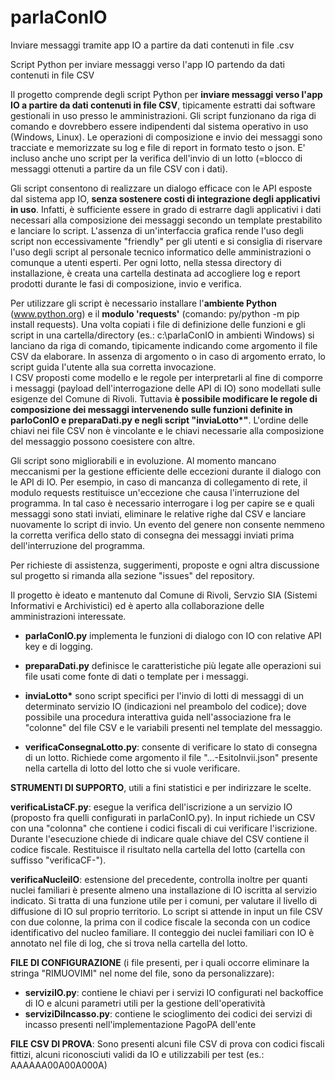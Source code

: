 # parlaConIO
Inviare messaggi tramite app IO a partire da dati contenuti in file .csv

Script Python per inviare messaggi verso l'app IO partendo da dati contenuti in file CSV

Il progetto comprende degli script Python per **inviare messaggi verso l'app IO a partire da dati contenuti in file CSV**, tipicamente estratti dai software gestionali in uso presso le amministrazioni. Gli script funzionano da riga di comando e dovrebbero essere indipendenti dal sistema operativo in uso (Windows, Linux).
Le operazioni di composizione e invio dei messaggi sono tracciate e memorizzate su log e file di report in formato testo o json. E' incluso anche uno script per la verifica dell'invio di un lotto (=blocco di messaggi ottenuti a partire da un file CSV con i dati).

Gli script consentono di realizzare un dialogo efficace con le API esposte dal sistema app IO, **senza sostenere costi di integrazione degli applicativi in uso**. Infatti, è sufficiente essere in grado di estrarre dagli applicativi i dati necessari alla composizione dei messaggi secondo un template prestabilito e lanciare lo script. L'assenza di un'interfaccia grafica rende l'uso degli script non eccessivamente "friendly" per gli utenti e si consiglia di riservare l'uso degli script al personale tecnico informatico delle amministrazioni o comunque a utenti esperti. Per ogni lotto, nella stessa directory di installazione, è creata una cartella destinata ad accogliere log e report prodotti durante le fasi di composizione, invio e verifica.

Per utilizzare gli script è necessario installare l'**ambiente Python** (www.python.org) e il **modulo 'requests'** (comando: py/python -m pip install requests). 
Una volta copiati i file di definizione delle funzioni e gli script in una cartella/directory (es.: c:\parlaConIO in ambienti Windows) si lanciano da riga di comando, tipicamente indicando come argomento il file CSV da elaborare. In assenza di argomento o in caso di argomento errato, lo script guida l'utente alla sua corretta invocazione.\
I CSV proposti come modello e le regole per interpretarli al fine di comporre i messaggi (payload dell'interrogazione delle API di IO) sono modellati sulle esigenze del Comune di Rivoli. Tuttavia **è possibile modificare le regole di composizione dei messaggi intervenendo sulle funzioni definite in parloConIO e preparaDati.py e negli script "inviaLotto\*"**. L'ordine delle chiavi nei file CSV non è vincolante e le chiavi necessarie alla composizione del messaggio possono coesistere con altre.

Gli script sono migliorabili e in evoluzione. Al momento mancano meccanismi per la gestione efficiente delle eccezioni durante il dialogo con le API di IO. Per esempio, in caso di mancanza di collegamento di rete, il modulo requests restituisce un'eccezione che causa l'interruzione del programma. In tal caso è necessario interrogare i log per capire se e quali messaggi sono stati inviati, eliminare le relative righe dal CSV e lanciare nuovamente lo script di invio. Un evento del genere non consente nemmeno la corretta verifica dello stato di consegna dei messaggi inviati prima dell'interruzione del programma.

Per richieste di assistenza, suggerimenti, proposte e ogni altra discussione sul progetto si rimanda alla sezione "issues" del repository.

Il progetto è ideato e mantenuto dal Comune di Rivoli, Servzio SIA (Sistemi Informativi e Archivistici) ed è aperto alla collaborazione delle amministrazioni interessate.

- **parlaConIO.py** implementa le funzioni di dialogo con IO con relative API key e di logging. 

- **preparaDati.py** definisce le caratteristiche più legate alle operazioni sui file usati come fonte di dati o template per i messaggi.

- **inviaLotto\*** sono script specifici per l'invio di lotti di messaggi di un determinato servizio IO (indicazioni nel preambolo del codice); dove possibile una procedura interattiva guida nell'associazione fra le "colonne" del file CSV e le variabili presenti nel template del messaggio.

- **verificaConsegnaLotto.py**: consente di verificare lo stato di consegna di un lotto. Richiede come argomento il file "...-EsitoInvii.json" presente nella cartella di lotto del lotto che si vuole verificare.

**STRUMENTI DI SUPPORTO**, utili a fini statistici e per indirizzare le scelte.

**verificaListaCF.py**: esegue la verifica dell'iscrizione a un servizio IO (proposto fra quelli configurati in parlaConIO.py). In input richiede un CSV con una "colonna" che contiene i codici fiscali di cui verificare l'iscrizione. Durante l'esecuzione chiede di indicare quale chiave del CSV contiene il codice fiscale. Restituisce il risultato nella cartella del lotto (cartella con suffisso "verificaCF-<servizioIO>").

**verificaNucleiIO**: estensione del precedente, controlla inoltre per quanti nuclei familiari è presente almeno una installazione di IO iscritta al servizio indicato. Si tratta di una funzione utile per i comuni, per valutare il livello di diffusione di IO sul proprio territorio. Lo script si attende in input un file CSV con due colonne, la prima con il codice fiscale la seconda con un codice identificativo del nucleo familiare. Il conteggio dei nuclei familiari con IO è annotato nel file di log, che si trova nella cartella del lotto.
  
**FILE DI CONFIGURAZIONE** (i file presenti, per i quali occorre eliminare la stringa "RIMUOVIMI" nel nome del file, sono da personalizzare):
- **serviziIO.py**: contiene le chiavi per i servizi IO configurati nel backoffice di IO e alcuni parametri utili per la gestione dell'operatività
- **serviziDiIncasso.py**: contiene le scioglimento dei codici dei servizi di incasso presenti nell'implementazione PagoPA dell'ente
  
**FILE CSV DI PROVA**: Sono presenti alcuni file CSV di prova con codici fiscali fittizi, alcuni riconosciuti validi da IO e utilizzabili per test (es.: AAAAAA00A00A000A)

